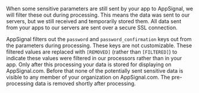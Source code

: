 When some sensitive parameters are still sent by your app to AppSignal, we will filter these out during processing. This means the data was sent to our servers, but we still received and temporarily stored them. All data sent from your apps to our servers are sent over a secure SSL connection.

AppSignal filters out the `password` and `password_confirmation` keys out from the parameters during processing. These keys are not customizable. These filtered values are replaced with `[REMOVED]` (rather than `[FILTERED]`) to indicate these values were filtered in our processors rather than in your app. Only after this processing your data is stored for displaying on AppSignal.com. Before that none of the potentially sent sensitive data is visible to any member of your organization on AppSignal.com. The pre-processing data is removed shortly after processing.
